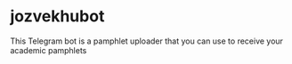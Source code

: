 # jozvekhubot
This Telegram bot is a pamphlet uploader that you can use to receive your academic pamphlets
